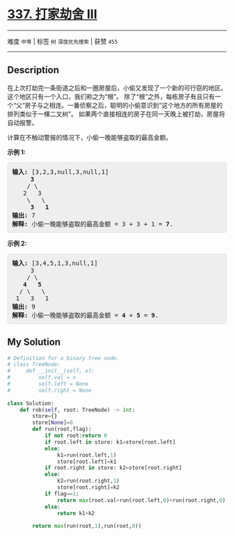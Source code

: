 # [337. 打家劫舍 III](https://leetcode-cn.com/problems/house-robber-iii/)

---

难度 `中等` | 标签 `树` `深度优先搜索`  | 获赞 `455`

---

## Description

<style>
section pre{
    background-color: #eee;
    border: 1px solid #ddd;
    padding:10px;
    border-radius: 5px;
}
</style>
<section>
<p>在上次打劫完一条街道之后和一圈房屋后，小偷又发现了一个新的可行窃的地区。这个地区只有一个入口，我们称之为“根”。 除了“根”之外，每栋房子有且只有一个“父“房子与之相连。一番侦察之后，聪明的小偷意识到“这个地方的所有房屋的排列类似于一棵二叉树”。 如果两个直接相连的房子在同一天晚上被打劫，房屋将自动报警。</p>
<p>计算在不触动警报的情况下，小偷一晚能够盗取的最高金额。</p>
<p><strong>示例 1:</strong></p>
<pre><strong>输入: </strong>[3,2,3,null,3,null,1]
     <strong>3</strong>
    / \
   2   3
    \   \ 
     <strong>3</strong>   <strong>1</strong>
<strong>输出:</strong> 7 
<strong>解释:</strong>&nbsp;小偷一晚能够盗取的最高金额 = 3 + 3 + 1 = <strong>7</strong>.</pre>
<p><strong>示例 2:</strong></p>
<pre><strong>输入: </strong>[3,4,5,1,3,null,1]
&nbsp;    3
    / \
   <strong>4</strong>   <strong>5</strong>
  / \   \ 
 1   3   1
<strong>输出:</strong> 9
<strong>解释:</strong>&nbsp;小偷一晚能够盗取的最高金额&nbsp;= <strong>4</strong> + <strong>5</strong> = <strong>9</strong>.
</pre>
</section>

## My Solution

```python
# Definition for a binary tree node.
# class TreeNode:
#     def __init__(self, x):
#         self.val = x
#         self.left = None
#         self.right = None
 
class Solution:
    def rob(self, root: TreeNode) -> int:
        store={}
        store[None]=0
        def run(root,flag):
            if not root:return 0
            if root.left in store: k1=store[root.left]
            else: 
                k1=run(root.left,1)
                store[root.left]=k1
            if root.right in store: k2=store[root.right]
            else: 
                k2=run(root.right,1)
                store[root.right]=k2
            if flag==1:
                return max(root.val+run(root.left,0)+run(root.right,0),k1+k2)
            else:
                return k1+k2
            
        return max(run(root,1),run(root,0))
```

